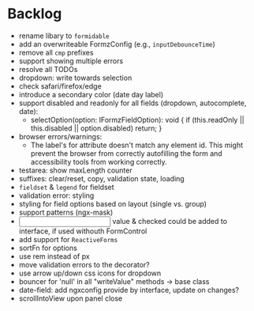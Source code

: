 # Backlog

- rename libary to `formidable`
- add an overwriteable FormzConfig (e.g., `inputDebounceTime`)
- remove all `cmp` prefixes
- support showing multiple errors
- resolve all TODOs
- dropdown: write towards selection
- check safari/firefox/edge
- introduce a secondary color (date day label)
- support disabled and readonly for all fields (dropdown, autocomplete, date):
  - selectOption(option: IFormzFieldOption): void {
    if (this.readOnly || this.disabled || option.disabled) return; }
- browser errors/warnings:
  - The label's for attribute doesn't match any element id. This might prevent the browser from correctly autofilling the form and accessibility tools from working correctly.
- testarea: show maxLength counter
- suffixes: clear/reset, copy, validation state, loading
- `fieldset` & `legend` for fieldset
- validation error: styling
- styling for field options based on layout (single vs. group)
- support patterns (ngx-mask)
- <input> value & checked could be added to interface, if used withouth FormControl
- add support for `ReactiveForms`
- sortFn for options
- use rem instead of px
- move validation errors to the decorator?
- use arrow up/down css icons for dropdown
- bouncer for 'null' in all "writeValue" methods -> base class
- date-field: add ngxconfig provide by interface, update on changes?
- scrollIntoView upon panel close

